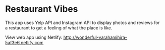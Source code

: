 # Restaurant Vibes

This app uses Yelp API and Instagram API to display photos and reviews for a restaurant to get a feeling of what the place is like.

View web app using Netlify:
http://wonderful-varahamihira-5af3e6.netlify.com
